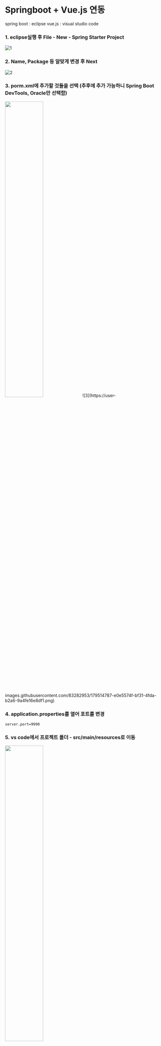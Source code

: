 # Springboot + Vue.js 연동

spring boot : eclipse
vue.js : visual studio code



### 1. eclipse실행 후 File - New - Spring Starter Project
![1](https://user-images.githubusercontent.com/83282953/179518477-96e202bc-5c1d-441e-ad6f-df7c788ca535.png)

### 2. Name, Package 등 알맞게 변경 후 Next
![2](https://user-images.githubusercontent.com/83282953/179514637-1c373ba4-ac84-4ace-b77a-ab82988fbbda.png)

### 3. porm.xml에 추가할 것들을 선택 (추후에 추가 가능하니 Spring Boot DevTools, Oracle만 선택함)
<img src="https://user-images.githubusercontent.com/83282953/179514787-e0e5574f-bf31-4fda-b2a6-9a4fe16e8df1.png"  width="50%" height="50%"/>
![3](https://user-images.githubusercontent.com/83282953/179514787-e0e5574f-bf31-4fda-b2a6-9a4fe16e8df1.png)

### 4. application.properties를 열어 포트를 변경
    server.port=9990

### 5. vs code에서 프로젝트 폴더 - src/main/resources로 이동 
<img src="https://user-images.githubusercontent.com/83282953/179517319-ba54f090-9914-48b3-a0c0-852b228b79a4.png"  width="50%" height="50%"/>

### 6. 터미널 - vue create 프로젝트명(npm이 설치 되었다는 가정 하에) - 알맞은 vue 버전 선택
<img src="https://user-images.githubusercontent.com/83282953/179517598-794bf78d-d7a8-4093-8dd6-da192d13bd5e.png"  width="50%" height="50%"/>

### 7. 현재 vs code가 열린 폴더가 아닌 생성된 vue 폴더로 이동 (cd 프로젝트명도 가능)
    * open folder - resources - vue
![6](https://user-images.githubusercontent.com/83282953/179518200-e10c73dc-06b1-43d3-86d6-ba5b177e0421.png)
